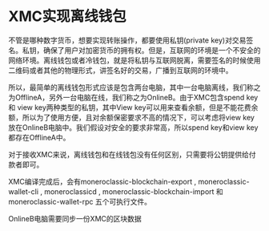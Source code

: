 # XMC实现离线钱包

不管是哪种数字货币，想要实现转账操作，都要使用私钥\(private key\)对交易签名。私钥，确保了用户对加密货币的拥有权。但是，互联网的环境是一个不安全的网络环境。离线钱包或者冷钱包，就是将私钥与互联网脱离，需要签名的时候使用二维码或者其他的物理形式，讲签名好的交易，广播到互联网的环境中。

所以，最简单的离线钱包形式应该是包含两台电脑，其中一台电脑离线，我们称之为OfflineA，另外一台电脑在线，我们称之为OnlineB。由于XMC包含spend key 和 view key两种类型的私钥，其中View key可以用来查看余额，但是不能花费余额，所以为了使用方便，且对余额保密要求不高的情况下，可以考虑将view key放在OnlineB电脑中。我们假设对安全的要求非常高，所以spend key和view key都存在OfflineA中。

对于接收XMC来说，离线钱包和在线钱包没有任何区别，只需要将公钥提供给付款者即可。

XMC编译完成后，会有moneroclassic-blockchain-export , moneroclassic-wallet-cli , moneroclassicd , moneroclassic-blockchain-import 和 moneroclassic-wallet-rpc 五个可执行文件。

OnlineB电脑需要同步一份XMC的区块数据

